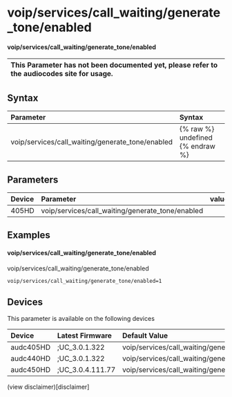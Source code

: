 ﻿---
description: voip/services/call_waiting/generate_tone/enabled
search: false
---

# voip/services/call_waiting/generate_tone/enabled

#### voip/services/call_waiting/generate_tone/enabled


| This Parameter has not been documented yet, please refer to the audiocodes site for usage.  |
| :--- |

## Syntax
| Parameter | Syntax |
| :--- | :--- |
|voip/services/call_waiting/generate_tone/enabled | {% raw %} undefined {% endraw %} |

## Parameters
|Device|Parameter|value|Description|
|:---|:---|:---|:---|
| 405HD | voip/services/call_waiting/generate_tone/enabled |  |  |

## Examples
#### voip/services/call_waiting/generate_tone/enabled

voip/services/call_waiting/generate_tone/enabled

```
voip/services/call_waiting/generate_tone/enabled=1
```

## Devices
This parameter is available on the following devices

| Device | Latest Firmware | Default Value |
|:---|:---|:---|
| audc405HD | ;UC_3.0.1.322 | voip/services/call_waiting/generate_tone/enabled=1 
| audc440HD | ;UC_3.0.1.322 | voip/services/call_waiting/generate_tone/enabled=1 
| audc450HD | ;UC_3.0.4.111.77 | voip/services/call_waiting/generate_tone/enabled=1 

(view disclaimer)[disclaimer]
